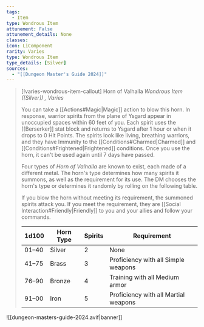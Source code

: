 ```yaml
---
tags:
  - Item
type: Wondrous Item
attunement: False
attunement_details: None
classes:
icon: LiComponent
rarity: Varies
type: Wondrous Item
type_details: [Silver]
sources: 
  - "[[Dungeon Master's Guide 2024]]"
---
```

>[!varies-wondrous-item-callout] Horn of Valhalla
>_Wondrous Item ([Silver]) , Varies_
>
>You can take a [[Actions#Magic\|Magic]] action to blow this horn. In response, warrior spirits from the plane of Ysgard appear in unoccupied spaces within 60 feet of you. Each spirit uses the [[Berserker]] stat block and returns to Ysgard after 1 hour or when it drops to 0 Hit Points. The spirits look like living, breathing warriors, and they have Immunity to the [[Conditions#Charmed\|Charmed]] and [[Conditions#Frightened\|Frightened]] conditions. Once you use the horn, it can't be used again until 7 days have passed.
>
>Four types of _Horn of Valhalla_ are known to exist, each made of a different metal. The horn's type determines how many spirits it summons, as well as the requirement for its use. The DM chooses the horn's type or determines it randomly by rolling on the following table.
>
>If you blow the horn without meeting its requirement, the summoned spirits attack you. If you meet the requirement, they are [[Social Interaction#Friendly\|Friendly]] to you and your allies and follow your commands.
>
>|1d100|Horn Type|Spirits|Requirement|
>|---|---|---|---|
>|01–40|Silver|2|None|
>|41–75|Brass|3|Proficiency with all Simple weapons|
>|76–90|Bronze|4|Training with all Medium armor|
>|91–00|Iron|5|Proficiency with all Martial weapons|
>


![[dungeon-masters-guide-2024.avif|banner]]
